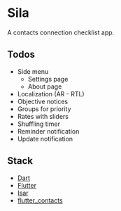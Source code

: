 # Sila

A contacts connection checklist app.

## Todos

- Side menu
    - Settings page
    - About page
- Localization (AR - RTL)
- Objective notices
- Groups for priority
- Rates with sliders
- Shuffling timer
- Reminder notification
- Update notification

## Stack

- [Dart](https://dart.dev)
- [Flutter](https://flutter.dev)
- [Isar](https://isar.dev)
- [flutter_contacts](https://pub.dev/packages/flutter_contacts)
